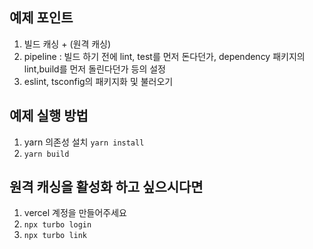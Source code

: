 ## 예제 포인트
1. 빌드 캐싱 + (원격 캐싱)
2. pipeline : 빌드 하기 전에 lint, test를 먼저 돈다던가, dependency 패키지의 lint,build를 먼저 돌린다던가 등의 설정
3. eslint, tsconfig의 패키지화 및 불러오기

## 예제 실행 방법

1. yarn 의존성 설치 `yarn install`
2. `yarn build`

## 원격 캐싱을 활성화 하고 싶으시다면

1. vercel 계정을 만들어주세요
2. `npx turbo login`
3. `npx turbo link`
